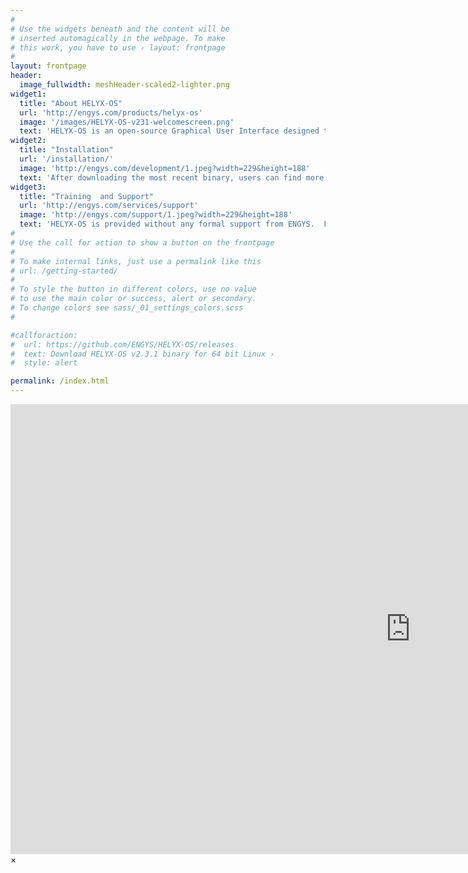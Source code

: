 ```yaml
---
#
# Use the widgets beneath and the content will be
# inserted automagically in the webpage. To make
# this work, you have to use › layout: frontpage
#
layout: frontpage
header:
  image_fullwidth: meshHeader-scaled2-lighter.png
widget1:
  title: "About HELYX-OS"
  url: 'http://engys.com/products/helyx-os'
  image: '/images/HELYX-OS-v231-welcomescreen.png'
  text: 'HELYX-OS is an open-source Graphical User Interface designed to work natively with OpenFOAM version 2.4.0. The GUI is developed by ENGYS using Java+VTK and delivered to the public under the GNU General Public License.'
widget2:
  title: "Installation"
  url: '/installation/'
  image: 'http://engys.com/development/1.jpeg?width=229&height=188'
  text: 'After downloading the most recent binary, users can find more information about how to install HELYX-OS on their system to get up and running quickly.'
widget3:
  title: "Training  and Support"
  url: 'http://engys.com/services/support'
  image: 'http://engys.com/support/1.jpeg?width=229&height=188'
  text: 'HELYX-OS is provided without any formal support from ENGYS.  For additional paid support and training with HELYX-OS and/or all other ENGYS products, please visit our website.'
#
# Use the call for action to show a button on the frontpage
#
# To make internal links, just use a permalink like this
# url: /getting-started/
#
# To style the button in different colors, use no value
# to use the main color or success, alert or secondary.
# To change colors see sass/_01_settings_colors.scss
#

#callforaction:
#  url: https://github.com/ENGYS/HELYX-OS/releases
#  text: Download HELYX-OS v2.3.1 binary for 64 bit Linux ›
#  style: alert

permalink: /index.html
---
```

<div id="videoModal" class="reveal-modal large" data-reveal="">
  <div class="flex-video widescreen vimeo" style="display: block;">
    <iframe width="1280" height="720" src="https://www.youtube.com/embed/3b5zCFSmVvU" frameborder="0" allowfullscreen></iframe>
  </div>
  <a class="close-reveal-modal">&#215;</a>
</div>
